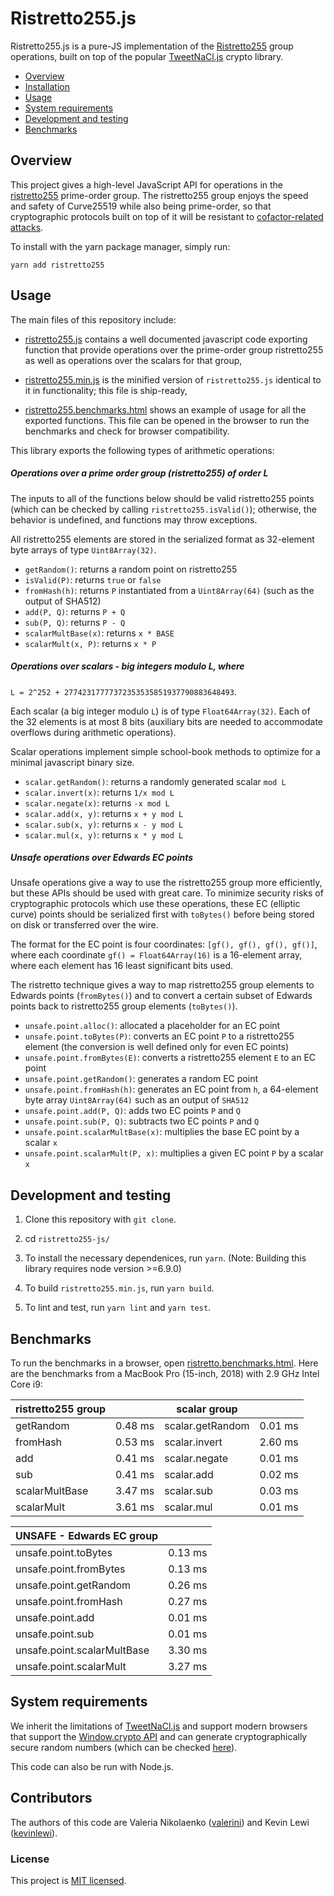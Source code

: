 Ristretto255.js
============

Ristretto255.js is a pure-JS implementation of the
[Ristretto255](https://ristretto.group/) group operations, built on top of the
popular [TweetNaCl.js](https://tweetnacl.js.org/#/) crypto library.


* [Overview](#overview)
* [Installation](#installation)
* [Usage](#usage)
* [System requirements](#system-requirements)
* [Development and testing](#development-and-testing)
* [Benchmarks](#benchmarks)

Overview
--------

This project gives a high-level JavaScript API for operations in the
[ristretto255](https://ristretto.group/) prime-order group. The ristretto255
group enjoys the speed and safety of Curve25519 while also being prime-order, so
that cryptographic protocols built on top of it will be resistant to [cofactor-related
attacks](https://ristretto.group/why_ristretto.html#pitfalls-of-a-cofactor).

To install with the yarn package manager, simply run:

`yarn add ristretto255`

Usage
-----

The main files of this repository include:

* [ristretto255.js](./ristretto255.js) contains a well documented javascript code
  exporting function that provide operations over the prime-order group
  ristretto255 as well as operations over the scalars for that group,

* [ristretto255.min.js](./ristretto255.min.js) is the minified version of `ristretto255.js`
  identical to it in functionality; this file is ship-ready,

* [ristretto255.benchmarks.html](./ristretto255.benchmarks.html) shows an example of
  usage for all the exported functions. This file can be opened in the browser
  to run the benchmarks and check for browser compatibility.


This library exports the following types of arithmetic operations:

##### Operations over a prime order group (ristretto255) of order L

The inputs to all of the functions below should be valid ristretto255 points (which can
be checked by calling `ristretto255.isValid()`); otherwise, the behavior is
undefined, and functions may throw exceptions.

All ristretto255 elements are stored in the serialized format as 32-element
byte arrays of type `Uint8Array(32)`.

* `getRandom()`: returns a random point on ristretto255
* `isValid(P)`: returns `true` or `false`
* `fromHash(h)`: returns `P` instantiated from a `Uint8Array(64)` (such as the output
  of SHA512)
* `add(P, Q)`: returns `P + Q`
* `sub(P, Q)`: returns `P - Q`
* `scalarMultBase(x)`: returns `x * BASE`
* `scalarMult(x, P)`: returns `x * P`

##### Operations over scalars - big integers modulo L, where
`L = 2^252 + 27742317777372353535851937790883648493`.

Each scalar (a big integer modulo `L`) is of type `Float64Array(32)`. Each of the 32
elements is at most 8 bits (auxiliary bits are needed to accommodate overflows
during arithmetic operations).

Scalar operations implement simple school-book methods to optimize for a minimal
javascript binary size.

* `scalar.getRandom()`: returns a randomly generated scalar `mod L`
* `scalar.invert(x)`: returns `1/x mod L`
* `scalar.negate(x)`: returns `-x mod L`
* `scalar.add(x, y)`: returns `x + y mod L`
* `scalar.sub(x, y)`: returns `x - y mod L`
* `scalar.mul(x, y)`: returns `x * y mod L`

##### Unsafe operations over Edwards EC points

Unsafe operations give a way to use the ristretto255 group more efficiently, but
these APIs should be used with great care. To minimize security risks of
cryptographic protocols which use these operations, these EC (elliptic curve) points should
be serialized first with `toBytes()` before being stored on disk or transferred over the wire.

The format for the EC point is four coordinates: `[gf(), gf(), gf(), gf()]`, where each coordinate
`gf() = Float64Array(16)` is a 16-element array, where each element has 16 least significant bits used.

The ristretto technique gives a way to map ristretto255 group elements to
Edwards points (`fromBytes()`) and to convert a certain subset of Edwards points
back to ristretto255 group elements (`toBytes()`).

* `unsafe.point.alloc()`: allocated a placeholder for an EC point
* `unsafe.point.toBytes(P)`: converts an EC point `P` to a ristretto255 element (the conversion is well defined only for even EC points)
* `unsafe.point.fromBytes(E)`: converts a ristretto255 element `E` to an EC point
* `unsafe.point.getRandom()`: generates a random EC point
* `unsafe.point.fromHash(h)`: generates an EC point from `h`, a 64-element byte array `Uint8Array(64)` such as an output of `SHA512`
* `unsafe.point.add(P, Q)`: adds two EC points `P` and `Q`
* `unsafe.point.sub(P, Q)`: subtracts two EC points `P` and `Q`
* `unsafe.point.scalarMultBase(x)`: multiplies the base EC point by a scalar `x`
* `unsafe.point.scalarMult(P, x)`: multiplies a given EC point `P` by a scalar `x`

Development and testing
------------------------

1. Clone this repository with `git clone`.

2. cd `ristretto255-js/`

3. To install the necessary dependenices, run `yarn`. (Note: Building this library requires node version >=6.9.0)

4. To build `ristretto255.min.js`, run `yarn build`.

5. To lint and test, run `yarn lint` and `yarn test`.


Benchmarks
----------

To run the benchmarks in a browser, open
[ristretto.benchmarks.html](./ristretto.benchmarks.html).
Here are the benchmarks from a MacBook Pro (15-inch, 2018) with 2.9 GHz Intel Core
i9:

| ristretto255 group        |              | scalar group              |              |
| ------------------------- |:------------:| ------------------------- |:------------:|
| getRandom                 | 0.48 ms      | scalar.getRandom          | 0.01 ms      |
| fromHash                  | 0.53 ms      | scalar.invert             | 2.60 ms      |
| add                       | 0.41 ms      | scalar.negate             | 0.01 ms      |
| sub                       | 0.41 ms      | scalar.add                | 0.02 ms      |
| scalarMultBase            | 3.47 ms      | scalar.sub                | 0.03 ms      |
| scalarMult                | 3.61 ms      | scalar.mul                | 0.01 ms      |

| UNSAFE - Edwards EC group      |              |
| ------------------------------ |:------------:|
| unsafe.point.toBytes           | 0.13 ms      |
| unsafe.point.fromBytes         | 0.13 ms      |
| unsafe.point.getRandom         | 0.26 ms      |
| unsafe.point.fromHash          | 0.27 ms      |
| unsafe.point.add               | 0.01 ms      |
| unsafe.point.sub               | 0.01 ms      |
| unsafe.point.scalarMultBase    | 3.30 ms      |
| unsafe.point.scalarMult        | 3.27 ms      |

System requirements
-------------------

We inherit the limitations of [TweetNaCl.js](https://tweetnacl.js.org/#/) and
support modern browsers that support the [Window.crypto
API](https://developer.mozilla.org/en-US/docs/Web/API/Window/crypto) and can
generate cryptographically secure random numbers (which can be checked
[here](https://caniuse.com/#feat=getrandomvalues)).

This code can also be run with Node.js.

Contributors
------------

The authors of this code are Valeria Nikolaenko
([valerini](https://github.com/valerini)) and Kevin Lewi
([kevinlewi](https://github.com/kevinlewi)).

### License
This project is [MIT licensed](./LICENSE).
